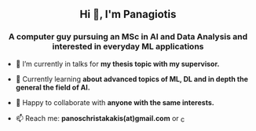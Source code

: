 <h2 align="center">Hi 👋, I'm Panagiotis</h1>
<h3 align="center">A computer guy pursuing an MSc in AI and Data Analysis and interested in everyday ML applications</h3>


- 🔭 I’m currently in talks for **my thesis topic with my supervisor.**

- 🌱 Currently learning **about advanced topics of ML, DL and in depth the general the field of AI.**

- 👯 Happy to collaborate with **anyone with the same interests.**

- 📫 Reach me: **panoschristakakis(at)gmail.com** or  <a href="https://linkedin.com/in/christakakis" target="blank"><img align="center" src="https://raw.githubusercontent.com/rahuldkjain/github-profile-readme-generator/master/src/images/icons/Social/linked-in-alt.svg" alt="christakakis" height="15" width="15" /></a>
